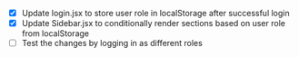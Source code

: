 - [x] Update login.jsx to store user role in localStorage after successful login
- [x] Update Sidebar.jsx to conditionally render sections based on user role from localStorage
- [ ] Test the changes by logging in as different roles
